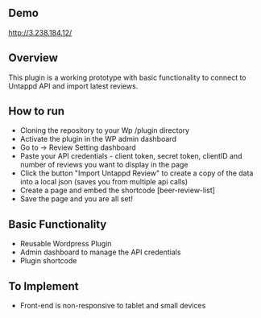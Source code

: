 ## Demo
http://3.238.184.12/

## Overview 
This plugin is a working prototype with basic functionality to connect to Untappd API and import latest reviews.  

## How to run 
- Cloning the repository to your Wp /plugin directory
- Activate the plugin in the WP admin dashboard
- Go to -> Review Setting dashboard
- Paste your API credentials - client token, secret token, clientID and number of reviews you want to display in the page
- Click the button "Import Untappd Review" to create a copy of the data into a local json (saves you from multiple api calls)
- Create a page and embed the shortcode [beer-review-list]
- Save the page and you are all set!
 
## Basic Functionality
- Reusable Wordpress Plugin
- Admin dashboard to manage the API credentials
- Plugin shortcode

## To Implement
- Front-end is non-responsive to tablet and small devices
